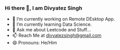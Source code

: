 ### Hi there 👋, I am Divyatez Singh
- 🔭 I’m currently working on Remote DEsktop App.
- 🌱 I’m currently learning Data Science.
- 💬 Ask me about Leetcode and Stuff...
- 📫 Reach Me at divyatezsingh@gmail.com
- 😄 Pronouns: He/Him
